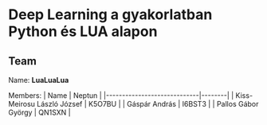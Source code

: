 # Deep Learning a gyakorlatban Python és LUA alapon 
## Team
Name: **LuaLuaLua**

Members: 
| Name                        | Neptun | 
|-----------------------------|--------|
| Kiss-Meirosu László József  | K5O7BU |
| Gáspár András               | I6BST3 | 
| Pallos Gábor György         | QN1SXN |
